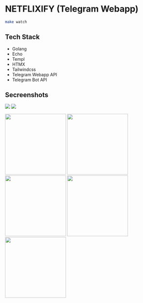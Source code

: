 # NETFLIXIFY (Telegram Webapp)

```sh
make watch
```

## Tech Stack
- Golang
- Echo
- Templ
- HTMX
- Tailwindcss
- Telegram Webapp API
- Telegram Bot API

## Secreenshots

![](https://raw.githubusercontent.com/linhtutkyawdev/netflixify/blob/master/public/screenshots/s-1.png)
![](https://raw.githubusercontent.com/linhtutkyawdev/netflixify/blob/master/public/screenshots/s-2.png)

<p>
<img src="https://github.com/linhtutkyawdev/netflixify/blob/master/public/screenshots/s-3.jpg?raw=true" width="200"/>

<img src="https://github.com/linhtutkyawdev/netflixify/blob/master/public/screenshots/s-4.jpg?raw=true" width="200"/>

<img src="https://github.com/linhtutkyawdev/netflixify/blob/master/public/screenshots/s-5.jpg?raw=true" width="200"/>

<img src="https://github.com/linhtutkyawdev/netflixify/blob/master/public/screenshots/s-6.jpg?raw=true" width="200"/>

<img src="https://github.com/linhtutkyawdev/netflixify/blob/master/public/screenshots/s-7.jpg?raw=true" width="200"/>
</p>
